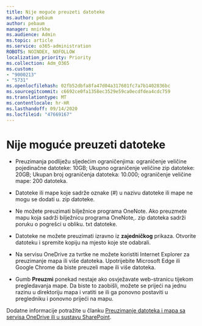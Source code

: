 ```yaml
---
title: Nije moguće preuzeti datoteke
ms.author: pebaum
author: pebaum
manager: mnirkhe
ms.audience: Admin
ms.topic: article
ms.service: o365-administration
ROBOTS: NOINDEX, NOFOLLOW
localization_priority: Priority
ms.collection: Adm_O365
ms.custom:
- "9000213"
- "5731"
ms.openlocfilehash: 02fb52dbfa8fa47d04a317601fc7a7b1402836bc
ms.sourcegitcommit: c6692ce0fa1358ec3529e59ca0ecdfdea4cdc759
ms.translationtype: MT
ms.contentlocale: hr-HR
ms.lasthandoff: 09/14/2020
ms.locfileid: "47669167"
---
```

# <a name="unable-to-download-files"></a>Nije moguće preuzeti datoteke

- Preuzimanja podliježu sljedećim ograničenjima: ograničenje veličine pojedinačne datoteke: 10GB; Ukupno ograničenje veličine zip datoteke: 20GB; Ukupan broj ograničenja datoteka: 10.000; ograničenje veličine mape: 200 datoteka.
- Datoteke ili mape koje sadrže oznake (#) u nazivu datoteke ili mape ne mogu se dodati u. zip datoteke.  
    
- Ne možete preuzimati bilježnice programa OneNote. Ako preuzmete mapu koja sadrži bilježnicu programa OneNote,. zip datoteka sadrži poruku o pogrešci u obliku. txt datoteke.  
    
- Datoteke ne možete preuzimati izravno iz **zajedničkog**  prikaza. Otvorite datoteku i spremite kopiju na mjesto koje ste odabrali.  
    
- Na servisu OneDrive za tvrtke ne možete koristiti Internet Explorer za preuzimanje mapa ili više datoteka. Upotrijebite Microsoft Edge ili Google Chrome da biste preuzeli mape ili više datoteka.  
    
- Gumb **Preuzmi** ponekad nestaje ako osvježavate web-stranicu tijekom pregledavanja mape. Da biste to zaobišli, možete se prijeći na jednu razinu u direktoriju mapa i vratiti se ili ga ponovno postaviti u pregledniku i ponovno prijeći na mapu.  
    
Dodatne informacije potražite u članku [Preuzimanje datoteka i mapa sa servisa OneDrive ili u sustavu SharePoint](https://support.office.com/article/download-files-and-folders-from-onedrive-or-sharepoint-5c7397b7-19c7-4893-84fe-d02e8fa5df05).